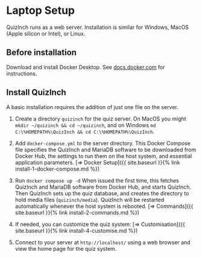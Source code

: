 # Laptop Setup
QuizInch runs as a web server. Installation is similar for Windows, MacOS (Apple silicon or Intel), or Linux.

## Before installation
Download and install Docker Desktop. See [docs.docker.com][1] for instructions.

## Install QuizInch
A basic installation requires the addition of just one file on the server.

1. Create a directory `quizinch` for the quiz server.  On MacOS you might `mkdir ~/quizinch && cd ~/quizinch`, and on Windows `md C:\%HOMEPATH%\QuizInch && cd C:\%HOMEPATH%\QuizInch`.

1. Add `docker-compose.yml` to the server directory. This Docker Compose file specifies the QuizInch and MariaDB software to be downloaded from Docker Hub, the settings to run them on the host system, and essential application parameters.
[&#8658; Docker Setup]({{ site.baseurl }}{% link install-1-docker-compose.md %})

1. Run `docker compose up -d` When issued the first time, this fetches QuizInch and MariaDB software from Docker Hub, and starts QuizInch. Then QuizInch sets up the quiz database, and creates the directory to hold media files (`quizinch/media`). QuizInch will be restarted automatically whenever the host system is rebooted.
[&#8658; Commands]({{ site.baseurl }}{% link install-2-commands.md %})

1. If needed, you can customize the quiz system:
[&#8658; Customisation]({{ site.baseurl }}{% link install-4-customise.md %})

1. Connect to your server at `http://localhost/` using a web browser and view the home page for the quiz system.

[1]:    https://docs.docker.com/desktop/
